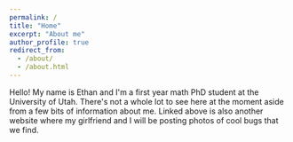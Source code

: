 ```yaml
---
permalink: /
title: "Home"
excerpt: "About me"
author_profile: true
redirect_from: 
  - /about/
  - /about.html
---
```


Hello!
My name is Ethan and I'm a first year math PhD student at the University of Utah.
There's not a whole lot to see here at the moment aside from a few bits of information about me.
Linked above is also another website where my girlfriend and I will be posting photos of cool bugs that we find.

